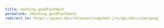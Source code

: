 ```yaml
---
title: Hashing.goodFastHash
permalink: /Hashing.goodFastHash/
redirect_to: https://guava.dev/releases/snapshot-jre/api/docs/com/google/common/hash/Hashing.html#goodFastHash-int-
---
```

